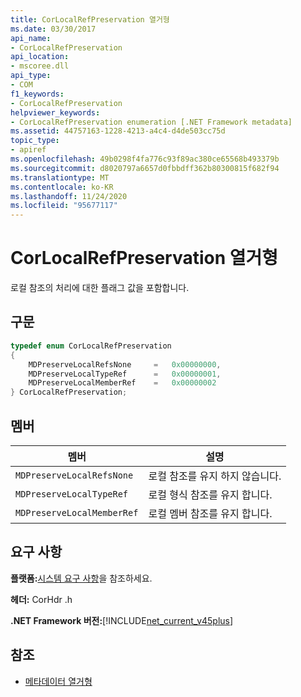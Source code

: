 ```yaml
---
title: CorLocalRefPreservation 열거형
ms.date: 03/30/2017
api_name:
- CorLocalRefPreservation
api_location:
- mscoree.dll
api_type:
- COM
f1_keywords:
- CorLocalRefPreservation
helpviewer_keywords:
- CorLocalRefPreservation enumeration [.NET Framework metadata]
ms.assetid: 44757163-1228-4213-a4c4-d4de503cc75d
topic_type:
- apiref
ms.openlocfilehash: 49b0298f4fa776c93f89ac380ce65568b493379b
ms.sourcegitcommit: d8020797a6657d0fbbdff362b80300815f682f94
ms.translationtype: MT
ms.contentlocale: ko-KR
ms.lasthandoff: 11/24/2020
ms.locfileid: "95677117"
---
```

# <a name="corlocalrefpreservation-enumeration"></a>CorLocalRefPreservation 열거형

로컬 참조의 처리에 대한 플래그 값을 포함합니다.  
  
## <a name="syntax"></a>구문  
  
```cpp  
typedef enum CorLocalRefPreservation  
{  
    MDPreserveLocalRefsNone     =   0x00000000,  
    MDPreserveLocalTypeRef      =   0x00000001,  
    MDPreserveLocalMemberRef    =   0x00000002  
} CorLocalRefPreservation;  
```  
  
## <a name="members"></a>멤버  
  
|멤버|설명|  
|------------|-----------------|  
|`MDPreserveLocalRefsNone`|로컬 참조를 유지 하지 않습니다.|  
|`MDPreserveLocalTypeRef`|로컬 형식 참조를 유지 합니다.|  
|`MDPreserveLocalMemberRef`|로컬 멤버 참조를 유지 합니다.|  
  
## <a name="requirements"></a>요구 사항  

 **플랫폼:**[시스템 요구 사항](../../get-started/system-requirements.md)을 참조하세요.  
  
 **헤더:** CorHdr .h  
  
 **.NET Framework 버전:**[!INCLUDE[net_current_v45plus](../../../../includes/net-current-v45plus-md.md)]  
  
## <a name="see-also"></a>참조

- [메타데이터 열거형](metadata-enumerations.md)

